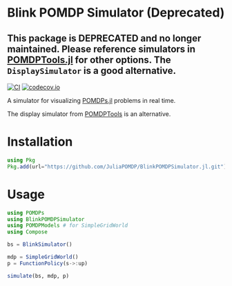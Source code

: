 # Blink POMDP Simulator (Deprecated)

## This package is DEPRECATED and no longer maintained. Please reference simulators in [POMDPTools.jl](https://juliapomdp.github.io/POMDPs.jl/stable/POMDPTools/simulators/) for other options. The `DisplaySimulator` is a good alternative.

[![CI](https://github.com/JuliaPOMDP/BlinkPOMDPSimulator.jl/actions/workflows/CI.yml/badge.svg)](https://github.com/JuliaPOMDP/BlinkPOMDPSimulator.jl/actions/workflows/ci.yml)
[![codecov.io](http://codecov.io/github/JuliaPOMDP/BlinkPOMDPSimulator.jl/coverage.svg?branch=master)](http://codecov.io/github/JuliaPOMDP/BlinkPOMDPSimulator.jl?branch=master)

A simulator for visualizing [POMDPs.jl](https://github.com/JuliaPOMDP/POMDPs.jl) problems in real time.

The display simulator from [POMDPTools](https://juliapomdp.github.io/POMDPs.jl/stable/POMDPTools/simulators/) is an alternative.

# Installation

```julia
using Pkg
Pkg.add(url="https://github.com/JuliaPOMDP/BlinkPOMDPSimulator.jl.git")
```

# Usage

```julia
using POMDPs
using BlinkPOMDPSimulator
using POMDPModels # for SimpleGridWorld
using Compose

bs = BlinkSimulator()

mdp = SimpleGridWorld()
p = FunctionPolicy(s->:up)

simulate(bs, mdp, p)
```
